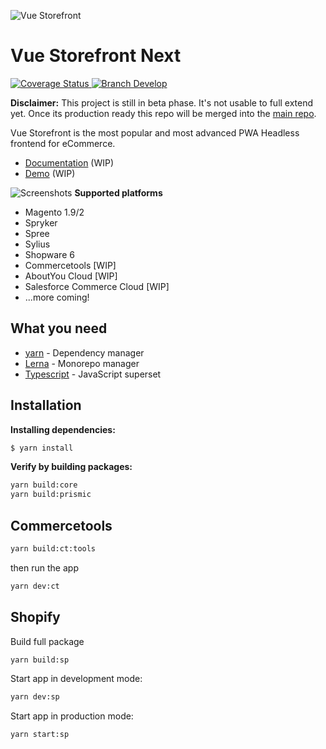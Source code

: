 ![Vue Storefront](https://camo.githubusercontent.com/48c886ac0703e3a46bc0ec963e20f126337229fc/68747470733a2f2f643968687267346d6e767a6f772e636c6f756466726f6e742e6e65742f7777772e76756573746f726566726f6e742e696f2f32383062313964302d6c6f676f2d76735f3062793032633062793032633030303030302e6a7067)
# Vue Storefront Next


[![Coverage Status](https://coveralls.io/repos/github/DivanteLtd/next/badge.svg?branch=master) ](https://coveralls.io/github/DivanteLtd/next?branch=master)<a href="https://slack.vuestorefront.io">![Branch Develop](https://img.shields.io/badge/community%20chat-slack-FF1493.svg)</a>

**Disclaimer:** This project is still in beta phase. It's not usable to full extend yet. Once its production ready this repo will be merged into the [main repo](https://github.com/DivanteLtd/vue-storefront/).

Vue Storefront is the most popular and most advanced PWA Headless frontend for eCommerce.
- [Documentation](https://docs-next.vuestorefront.io/) (WIP)
- [Demo](https://vsf-next-demo.storefrontcloud.io/) (WIP)

![Screenshots](https://blog.vuestorefront.io/wp-content/uploads/2020/03/3-views-Vue-Storefront-.png)
**Supported platforms**
- Magento 1.9/2
- Spryker
- Spree
- Sylius
- Shopware 6
- Commercetools [WIP]
- AboutYou Cloud [WIP]
- Salesforce Commerce Cloud [WIP]
- ...more coming!


## What you need
* [yarn](https://yarnpkg.com/getting-started) - Dependency manager
* [Lerna](https://github.com/lerna/lerna) - Monorepo manager
* [Typescript](https://www.typescriptlang.org/docs/home.html) - JavaScript superset

## Installation
**Installing dependencies:**
```sh
$ yarn install
```

**Verify by building packages:**
```sh
yarn build:core
yarn build:prismic
```

## Commercetools
```sh
yarn build:ct:tools
```

then run the app
```sh
yarn dev:ct
```

## Shopify
Build full package
```sh
yarn build:sp
```

Start app in development mode:
```sh
yarn dev:sp
```

Start app in production mode:
```sh
yarn start:sp
```
